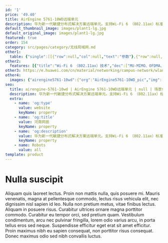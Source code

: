 ```yaml
---
id: '1'
price: '49.40'
title: AirEngine 5761-10WD远端单元
description: 华为新一代敏捷分布式解决方案远端单元。支持Wi-Fi 6 （802.11ax）标准，支持2.4GHz（2×2）和5GHz （2×2）双频同时提供业务，整机速率达1.77Gbps。适用于酒店客房、学生宿舍等房间密集场景。
default_thumbnail_image: images/plant1-lg.jpg
default_original_image: images/plant1-lg.jpg
featured: true
order: 154
category: src/pages/category/无线局域网.md
other1: 
  table: {"single":[[{"row":null,"col":null,"text":"参数"},{"row":null,"col":null,"text":"AirEngine 5761-10WD"}],[{"row":null,"col":null,"text":"尺寸（宽 x 深 x 高）"},{"row":null,"col":null,"text":"86mm x 34mm x 160mm"}],[{"row":null,"col":null,"text":"电源输入"},{"row":null,"col":null,"text":"DC：12V±10%\nPoE供电：满足802.3af/at以太网供电标准"}],[{"row":null,"col":null,"text":"最大功耗"},{"row":null,"col":null,"text":"12W\n说明：实际最大功耗遵照不同国家和地区法规而有所不同。"}],[{"row":null,"col":null,"text":"最大用户数"},{"row":null,"col":null,"text":"≤512\n说明：使用环境不同实际用户数存在差异。"}],[{"row":null,"col":null,"text":"工作温度"},{"row":null,"col":null,"text":"0℃ ～+40℃"}],[{"row":null,"col":null,"text":"天线类型"},{"row":null,"col":null,"text":"内置双频合路天线"}],[{"row":null,"col":null,"text":"MIMO:空间流"},{"row":null,"col":null,"text":"2.4GHz: 2×2:2，5GHz: 2×2:2"}],[{"row":null,"col":null,"text":"无线协议"},{"row":null,"col":null,"text":"802.11a/b/g/n/ac/ac wave2/ax"}],[{"row":null,"col":null,"text":"最高速率"},{"row":null,"col":null,"text":"1.77Gbps"}]]}
other2:
  features: [{"title":"Wi-Fi 6 （802.11ax）技术","dec":["MU-MIMO、OFDMA、1024QAM调制方式，使数据传输有序、高效，整机4条空间流，空口速率可达1.77 Gbps"]},{"title":"丰富的接口","dec":["整机支持4 x GE下行接口，2xRJ45直通口（兼容RJ11），可为酒店、宿舍场景下用户提供足够的下行接口"]},{"title":"安装灵活","dec":["支持86mm面板的暗盒安装，及配套安装件实现壁挂式安装。安装灵活，适用不同场景需求"]}]
other3: https://e.huawei.com/cn/material/networking/campus-network/wlan/1c3fdd630a334d9d93861163128db4e0
other4:
  images: {"airengine5761-10wd":{"org":"AirEngine5761-10WD_pic","img":["front_bottom.png","front_top.png","top.png"]}}
seo:
  title: airengine-5761-10wd | AirEngine 5761-10WD远端单元 | null | 场景化产品系列 | 无线局域网 | 企业网络
  description: 华为新一代敏捷分布式解决方案远端单元。支持Wi-Fi 6 （802.11ax）标准，支持2.4GHz（2×2）和5GHz （2×2）双频同时提供业务，整机速率达1.77Gbps。适用于酒店客房、学生宿舍等房间密集场景。
  extra:
    - name: 'og:type'
      value: website
      keyName: property
    - name: 'og:title'
      value: 河南网田
      keyName: property
    - name: 'og:description'
      value: 华为新一代敏捷分布式解决方案远端单元。支持Wi-Fi 6 （802.11ax）标准，支持2.4GHz（2×2）和5GHz （2×2）双频同时提供业务，整机速率达1.77Gbps。适用于酒店客房、学生宿舍等房间密集场景。
      keyName: property
    - name: Robots
      value: all
template: product
---
```


# Nulla suscipit

Aliquam quis laoreet lectus. Proin non mattis nulla, quis posuere mi. Mauris venenatis, magna at pellentesque commodo, lectus risus vehicula elit, nec dignissim nisl sapien id leo. Nulla non pretium metus, vitae finibus lectus. Aliquam in posuere risus. Curabitur ultrices ornare magna porttitor commodo. Curabitur eu tempor orci, sed pretium quam. Vestibulum condimentum, arcu nec pulvinar fringilla, lorem odio varius arcu, in porta tellus eros sed neque. Suspendisse efficitur eget erat sit amet efficitur. Proin maximus nibh eu sapien consequat, non porttitor risus consequat. Donec maximus odio sed nibh convallis luctus.